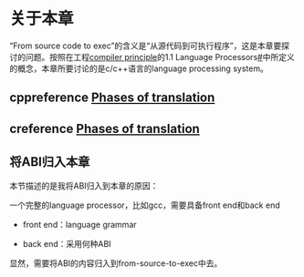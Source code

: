 # 关于本章

“From source code to exec”的含义是“从源代码到可执行程序”，这是本章要探讨的问题。按照在工程[compiler principle](https://dengking.github.io/compiler-principle)的1.1 Language Processors[#](https://dengking.github.io/compiler-principle/Chapter-1-Introduction/1.1-Language-Processors/#11-language-processors)中所定义的概念，本章所要讨论的是c/c++语言的language processing system。



## cppreference [Phases of translation](https://en.cppreference.com/w/cpp/language/translation_phases)



## creference [Phases of translation](https://en.cppreference.com/w/c/language/translation_phases)



## 将ABI归入本章

本节描述的是我将ABI归入到本章的原因：

一个完整的language processor，比如gcc，需要具备front end和back end

- front end：language grammar

- back end：采用何种ABI

显然，需要将ABI的内容归入到from-source-to-exec中去。